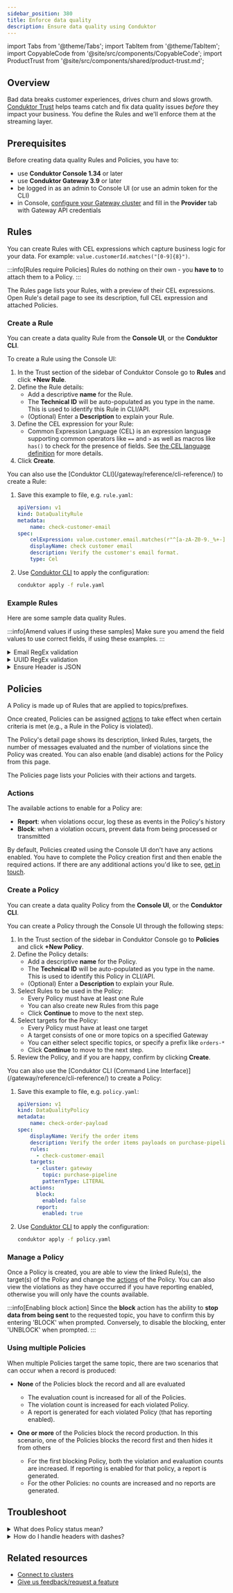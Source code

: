 ```yaml
---
sidebar_position: 380
title: Enforce data quality
description: Ensure data quality using Conduktor
---
```


import Tabs from '@theme/Tabs'; import TabItem from '@theme/TabItem';
import CopyableCode from '@site/src/components/CopyableCode';
import ProductTrust from '@site/src/components/shared/product-trust.md';

<ProductTrust />

## Overview

Bad data breaks customer experiences, drives churn and slows growth.
[Conduktor Trust](https://conduktor.io/trust) helps teams catch and fix data quality issues *before* they impact your business. You define the Rules and we'll enforce them at the streaming layer.

## Prerequisites

Before creating data quality Rules and Policies, you have to:

- use **Conduktor Console 1.34** or later
- use **Conduktor Gateway 3.9** or later
- be logged in as an admin to Console UI (or use an admin token for the CLI)
- in Console, [configure your Gateway cluster](/guides/conduktor-in-production/admin/configure-clusters) and fill in the **Provider** tab with Gateway API credentials

## Rules

You can create Rules with CEL expressions which capture business logic for your data. For example: `value.customerId.matches("[0-9]{8}")`.

:::info[Rules require Policies]
Rules do nothing on their own - you **have to** to attach them to a Policy.
:::

The Rules page lists your Rules, with a preview of their CEL expressions. Open Rule's detail page to see its description, full CEL expression and attached Policies.

### Create a Rule

You can create a data quality Rule from the **Console UI**, or the **Conduktor CLI**.

<Tabs>
<TabItem value="ui" label="Console UI">
To create a Rule using the Console UI:

1. In the Trust section of the sidebar of Conduktor Console go to **Rules** and click **+New Rule**.
1. Define the Rule details:
   - Add a descriptive **name** for the Rule.
   - The **Technical ID** will be auto-populated as you type in the name. This is used to identify this Rule in CLI/API.
   - (Optional) Enter a **Description** to explain your Rule.
1. Define the CEL expression for your Rule:
   - Common Expression Language (CEL) is an expression language supporting common operators like `==` and `>` as well as macros like `has()` to check for the presence of fields. See [the CEL language definition](https://github.com/google/cel-spec/blob/master/doc/intro.md) for more details.
1. Click **Create**.
</TabItem>

<TabItem value="cli" label="Conduktor CLI">
You can also use the [Conduktor CLI](/gateway/reference/cli-reference/) to create a Rule:

1. Save this example to file, e.g. `rule.yaml`:

    ```yaml
    apiVersion: v1
    kind: DataQualityRule
    metadata:
        name: check-customer-email
    spec:
        celExpression: value.customer.email.matches(r"^[a-zA-Z0-9._%+-]+@[a-zA-Z0-9.-]+\.[a-zA-Z]{2,}$")
        displayName: check customer email
        description: Verify the customer's email format.
        type: Cel
    ```

2. Use [Conduktor CLI](/guides/conduktor-in-production/automate/cli-automation) to apply the configuration:

    ```bash
    conduktor apply -f rule.yaml
    ```

</TabItem>
</Tabs>

### Example Rules

Here are some sample data quality Rules.

:::info[Amend values if using these samples]
Make sure you amend the field values to use correct fields, if using these examples.
:::

<details>
  <summary>Email RegEx validation</summary>
  <p>
    Your requirements may be different from this RegEx, as email validation via RegEx is complex.
    <CopyableCode language="bash">{`value.customer.email.matches(r"^[a-zA-Z0-9._%+-]+@[a-zA-Z0-9.-]+\.[a-zA-Z]{2,}$")`}</CopyableCode>
  </p>
</details>
<details>
  <summary>UUID RegEx validation</summary>
  <p>
    <CopyableCode language="bash">{`value.customer.id.matches(r"^[0-9a-fA-F]{8}\b-[0-9a-fA-F]{4}\b-[0-9a-fA-F]{4}\b-[0-9a-fA-F]{4}\b-[0-9a-fA-F]{12}$")`}</CopyableCode>
  </p>
</details>

<details>
  <summary>Ensure Header is JSON</summary>
  <p>
    <CopyableCode language="bash">{`headers['Content-Type'] == 'application/json'`}</CopyableCode>
  </p>
</details>

## Policies

A Policy is made up of Rules that are applied to topics/prefixes.

Once created, Policies can be assigned [actions](#actions) to take effect when certain criteria is met (e.g., a Rule in the Policy is violated).

The Policy's detail page shows its description, linked Rules, targets, the number of messages evaluated and the number of violations since the Policy was created. You can also enable (and disable) actions for the Policy from this page.

The Policies page lists your Policies with their actions and targets.

### Actions

The available actions to enable for a Policy are:

- **Report**: when violations occur, log these as events in the Policy's history
- **Block**: when a violation occurs, prevent data from being processed or transmitted

By default, Policies created using the Console UI don't have any actions enabled. You have to complete the Policy creation first and then enable the required actions. If there are any additional actions you'd like to see, [get in touch](https://support.conduktor.io/hc/en-gb/requests/new?ticket_form_id=17438365654417).

### Create a Policy

You can create a data quality Policy from the **Console UI**, or the **Conduktor CLI**.

<Tabs>
<TabItem value="ui" label="Console UI">
You can create a Policy through the Console UI through the following steps:

1. In the Trust section of the sidebar in Conduktor Console go to **Policies** and click **+New Policy**.
1. Define the Policy details:
   - Add a descriptive **name** for the Policy.
   - The **Technical ID** will be auto-populated as you type in the name. This is used to identify this Policy in CLI/API.
   - (Optional) Enter a **Description** to explain your Rule.
1. Select Rules to be used in the Policy:
   - Every Policy must have at least one Rule
   - You can also create new Rules from this page
   - Click **Continue** to move to the next step.
1. Select targets for the Policy:
   - Every Policy must have at least one target
   - A target consists of one or more topics on a specified Gateway
   - You can either select specific topics, or specify a prefix like `orders-*`
   - Click **Continue** to move to the next step.
2. Review the Policy, and if you are happy, confirm by clicking **Create**.
</TabItem>

<TabItem value="cli" label="Conduktor CLI">
You can also use the [Conduktor CLI (Command Line Interface)](/gateway/reference/cli-reference/) to create a Policy:

1. Save this example to file, e.g. `policy.yaml`:

    ```yaml
    apiVersion: v1
    kind: DataQualityPolicy
    metadata:
        name: check-order-payload
    spec:
        displayName: Verify the order items
        description: Verify the order items payloads on purchase-pipeline topic.
        rules:
          - check-customer-email
        targets:
          - cluster: gateway
            topic: purchase-pipeline
            patternType: LITERAL
        actions:
          block:
            enabled: false
          report:
            enabled: true
    ```

1. Use [Conduktor CLI](/gateway/reference/cli-reference/) to apply the configuration:

    ```bash
    conduktor apply -f policy.yaml
    ```

</TabItem>
</Tabs>

### Manage a Policy

Once a Policy is created, you are able to view the linked Rule(s), the target(s) of the Policy and change the [actions](#actions) of the Policy. You can also view the violations as they have occurred if you have reporting enabled, otherwise you will only have the counts available.

:::info[Enabling block action]
Since the **block** action has the ability to **stop data from being sent** to the requested topic, you have to confirm this by entering 'BLOCK' when prompted. Conversely, to disable the blocking, enter 'UNBLOCK' when prompted.
:::

### Using multiple Policies

When multiple Policies target the same topic, there are two scenarios that can occur when a record is produced:

- **None** of the Policies block the record and all are evaluated

  - The evaluation count is increased for all of the Policies.
  - The violation count is increased for each violated Policy.
  - A report is generated for each violated Policy (that has reporting enabled).

- **One or more** of the Policies block the record production. In this scenario, one of the Policies blocks the record first and then hides it from others

  - For the first blocking Policy, both the violation and evaluation counts are increased. If reporting is enabled for that policy, a report is generated.
  - For the other Policies: no counts are increased and no reports are generated.

## Troubleshoot

<details>
  <summary>What does Policy status mean?</summary>
  <p>
  This is the status of a data quality Policy:
    - **Pending**: the configuration isn't deployed or refreshed yet
    - **Ready**: the configuration is up-to-date on Gateway
    - **Failed**: something unexpected happened during the deployment. Check that the connected Gateway is active.
  </p>
</details>
<details>
  <summary>How do I handle headers with dashes?</summary>
  <p>
  Use bracket notation instead of dot notation. For example: <CopyableCode language="bash">{`headers['Content-Type']`}</CopyableCode>
  </p>
</details>

## Related resources

- [Connect to clusters](/platform/navigation/settings/managing-clusters/)
- [Give us feedback/request a feature](https://conduktor.io/roadmap)
